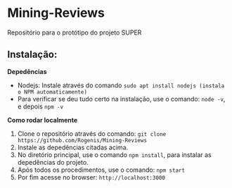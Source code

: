 # Mining-Reviews
Repositório para o protótipo do projeto SUPER

## Instalação: 

**Depedências**
- Nodejs: Instale através do comando `sudo apt install nodejs (instala o NPM automaticamente)`
- Para verificar se deu tudo certo na instalação, use o comando: `node -v`, e depois `npm -v`

**Como rodar localmente**
1. Clone o repositório através do comando: `git clone https://github.com/Rogenis/Mining-Reviews`
2. Instale as depedências citadas acima.
3. No diretório principal, use o comando `npm install`, para instalar as depedências do projeto. 
4. Após todos os procedimentos, use o comando: `npm start`
5. Por fim acesse no browser: `http://localhost:3000`
